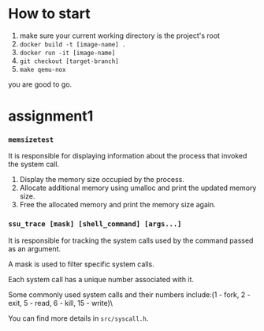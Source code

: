 # How to start

1. make sure your current working directory is the project's root
2. `docker build -t [image-name] .`
3. `docker run -it [image-name]`
4. `git checkout [target-branch]`
5. `make qemu-nox`

you are good to go.

# assignment1

### `memsizetest`

It is responsible for displaying information about the process that invoked the system call.

1. Display the memory size occupied by the process.
2. Allocate additional memory using umalloc and print the updated memory size.
3. Free the allocated memory and print the memory size again.

### `ssu_trace [mask] [shell_command] [args...]`

It is responsible for tracking the system calls used by the command passed as an argument.

A mask is used to filter specific system calls.

Each system call has a unique number associated with it.

Some commonly used system calls and their numbers include:(1 - fork, 2 - exit, 5 - read, 6 - kill, 15 - write)\

You can find more details in `src/syscall.h`.
